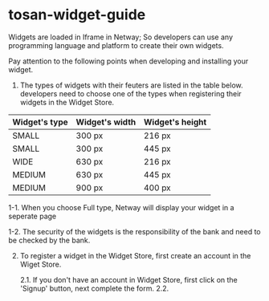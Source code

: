 # tosan-widget-guide

Widgets are loaded in Iframe in Netway; So developers can use any programming language and platform to create their own widgets.

Pay attention to the following points when developing and installing your widget.

1. The types of widgets with their feuters are listed in the table below. developers need to choose one of  the types when registering their widgets in the Widget Store.

Widget's type | Widget's width | Widget's height 
------------- | -------------- | ---------------
SMALL | 300 px | 216 px
SMALL | 300 px | 445 px
WIDE | 630 px | 216 px
MEDIUM | 630 px | 445 px
MEDIUM | 900 px | 400 px

1-1. When you choose Full type, Netway will display your widget in a seperate page
   
1-2. The security of the widgets is the responsibility of the bank and need to be checked by the bank.
   

2. To register a widget in the Widget Store, first create an account in the Wiget Store. 

   2.1. If you don't have an account in Widget Store, first click on the 'Signup' button, next complete the form.
   2.2. 
   
   
